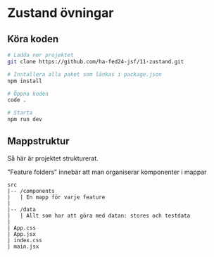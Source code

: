 # Zustand övningar

## Köra koden
```bash
# Ladda ner projektet
git clone https://github.com/ha-fed24-jsf/11-zustand.git

# Installera alla paket som länkas i package.json
npm install

# Öppna koden
code .

# Starta
npm run dev
```


## Mappstruktur
Så här är projektet strukturerat.

"Feature folders" innebär att man organiserar komponenter i mappar

```
src
|-- /components
|   | En mapp för varje feature
|
|-- /data
|   | Allt som har att göra med datan: stores och testdata
|
| App.css
| App.jsx
| index.css
| main.jsx
```
